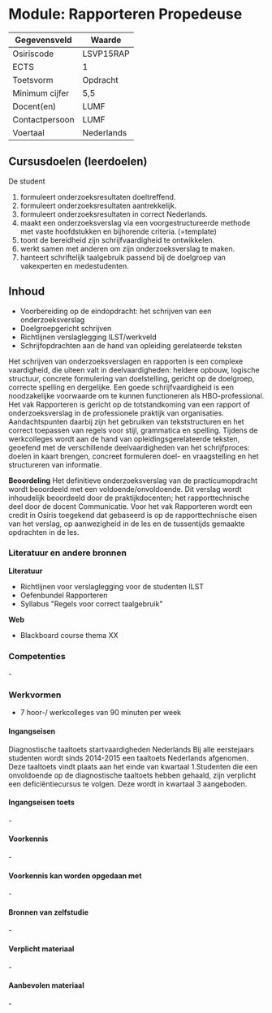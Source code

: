 # Module: Rapporteren Propedeuse

| Gegevensveld  | Waarde |
| ------------- | ------------- |
| Osiriscode  | LSVP15RAP   |
| ECTS  | 1 |
| Toetsvorm  | Opdracht |
| Minimum cijfer  | 5,5 |
| Docent(en)  | LUMF |
| Contactpersoon  | LUMF |
| Voertaal  | Nederlands |

## Cursusdoelen (leerdoelen)

De student 
1. formuleert onderzoeksresultaten doeltreffend.   
2. formuleert onderzoeksresultaten aantrekkelijk.   
3. formuleert onderzoeksresultaten in correct Nederlands.   
4. maakt een onderzoeksverslag via een voorgestructureerde methode met vaste hoofdstukken en bijhorende criteria. (=template)
5. toont de bereidheid zijn schrijfvaardigheid te ontwikkelen.
6. werkt samen met anderen om zijn onderzoeksverslag te maken.  
7. hanteert schriftelijk taalgebruik passend bij de doelgroep van vakexperten en medestudenten.   


## Inhoud

- Voorbereiding op de eindopdracht: het schrijven van een onderzoeksverslag  
- Doelgroepgericht schrijven  
- Richtlijnen verslaglegging ILST/werkveld  
- Schrijfopdrachten aan de hand van opleiding gerelateerde teksten  

Het schrijven van onderzoeksverslagen en rapporten is een complexe vaardigheid, die uiteen 
valt in deelvaardigheden: heldere opbouw, logische structuur, concrete formulering van 
doelstelling, gericht op de doelgroep, correcte spelling en dergelijke. Een goede 
schrijfvaardigheid is een noodzakelijke voorwaarde om te kunnen functioneren als HBO-professional.
Het vak Rapporteren is gericht op de totstandkoming van een rapport of onderzoeksverslag 
in de professionele praktijk van organisaties. Aandachtspunten daarbij zijn het gebruiken 
van tekststructuren en het correct toepassen van regels voor stijl, grammatica en spelling.
Tijdens de werkcolleges wordt aan de hand van opleidingsgerelateerde teksten, geoefend 
met de verschillende deelvaardigheden van het schrijfproces: doelen  in kaart brengen, 
concreet formuleren doel- en vraagstelling en het structureren van informatie.

**Beoordeling**
Het definitieve onderzoeksverslag van de practicumopdracht wordt beoordeeld met een 
voldoende/onvoldoende. Dit verslag wordt inhoudelijk beoordeeld door de praktijkdocenten; 
het rapporttechnische deel door de docent Communicatie. Voor het vak Rapporteren wordt 
een credit in Osiris toegekend dat gebaseerd is op de rapporttechnische eisen van het 
verslag, op aanwezigheid in de les en de tussentijds gemaakte opdrachten  in de les.

### Literatuur en andere bronnen

**Literatuur**
- Richtlijnen voor verslaglegging voor de studenten ILST 
- Oefenbundel Rapporteren 
- Syllabus "Regels voor correct taalgebruik"

**Web**
- Blackboard course thema XX

### Competenties
\-

### Werkvormen  
- 7 hoor-/ werkcolleges van 90 minuten per week 

#### Ingangseisen 
Diagnostische taaltoets startvaardigheden Nederlands
Bij alle eerstejaars studenten wordt sinds 2014-2015 een taaltoets Nederlands afgenomen. Deze taaltoets vindt plaats aan het einde van kwartaal 1.Studenten die een onvoldoende op de diagnostische taaltoets hebben gehaald, zijn verplicht een deficiëntiecursus te volgen. Deze wordt in kwartaal 3 aangeboden.

#### Ingangseisen toets
\- 

#### Voorkennis
\-

#### Voorkennis kan worden opgedaan met
\-

#### Bronnen van zelfstudie
\-

#### Verplicht materiaal
\-

#### Aanbevolen materiaal
\-

